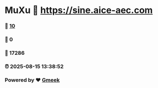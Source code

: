 # MuXu :link: https://sine.aice-aec.com 
### :page_facing_up: [10](https://sine.aice-aec.com/tag.html) 
### :speech_balloon: 0 
### :hibiscus: 17286 
### :alarm_clock: 2025-08-15 13:38:52 
### Powered by :heart: [Gmeek](https://github.com/Meekdai/Gmeek)
